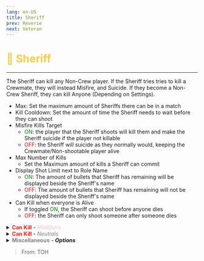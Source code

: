 ```yaml
---
lang: en-US
title: Sheriff
prev: Reverie
next: Veteran
---
```


# <font color="#f8cd46">🔫 <b>Sheriff</b></font> <Badge text="Killing" type="tip" vertical="middle"/>
---

The Sheriff can kill any Non-Crew player. If the Sheriff tries tries to kill a Crewmate, they will instead Misfire, and Suicide. If they become a Non-Crew Sheriff, they can kill Anyone (Depending on Settings).
* Max: Set the maximum amount of Sheriffs there can be in a match
* Kill Cooldown: Set the amount of time the Sheriff needs to wait before they can shoot
* Misfire Kills Target
  * <font color=green>ON</font>: the player that the Sheriff shoots will kill them and make the Sheriff suicide if the player not killable
  * <font color=red>OFF</font>: the Sheriff will suicide as they normally would, keeping the Crewmate/Non-shootable player alive
* Max Number of Kills
  * Set the Maximum amount of kills a Sheriff can commit
* Display Shot Limit next to Role Name
  * <font color=green>ON</font>: The amount of bullets that Sheriff has remaining will be displayed beside the Sheriff's name
  * <font color=red>OFF</font>: The amount of bullets that Sheriff has remaining will not be displayed beside the Sheriff's name
* Can Kill when everyone is Alive
  * If toggled <font color=green><font color=green>ON</font></font>, the Sheriff can shoot before anyone dies
  * <font color=red>OFF</font>: the Sheriff can only shoot someone after someone dies

<details>
<summary><b><font color=#ff1919>Can Kill</font></b> - <i><font color=pink>Modifiers</font></i></summary>

* Madmates
  * <font color=green>ON</font>: the Sheriff can shoot anyone who is a Madmate
  * <font color=red>OFF</font>: the Sheriff can’t shoot people just for being Madmate
* Charmed
  * <font color=green>ON</font>: the Sheriff can shoot anyone who is Charmed
  * <font color=red>OFF</font>: the Sheriff can’t shoot people just for being Charmed
* Lovers
  * <font color=green>ON</font>: the Sheriff can shoot anyone who is Lovers
  * <font color=red>OFF</font>: the Sheriff can’t shoot people just for being Lovers
* Sidekicks
  * <font color=green>ON</font>: the Sheriff can shoot anyone who is a Sidekick
  * <font color=red>OFF</font>: the Sheriff can’t shoot people just for being Sidekick
* Egoists
  * <font color=green>ON</font>: the Sheriff can shoot anyone who is an Egoist
  * <font color=red>OFF</font>: the Sheriff can’t shoot people just for being Egoist
* Infected
  * <font color=green>ON</font>: the Sheriff can shoot anyone who is an Infected
  * <font color=red>OFF</font>: the Sheriff can’t shoot people just for being Infected
* Contagious
  * <font color=green>ON</font>: the Sheriff can shoot anyone who is a Contagious
  * <font color=red>OFF</font>: the Sheriff can’t shoot people just for being Contagious
* Neutrals
  * <font color=green>ON</font>: You can set if the Sheriff can shoot All Neutrals, or set Specific <font color=#7f8c8d>Neutrals</font> that they can shoot
  * <font color=red>OFF</font>: the Sheriff can’t shoot Any Neutrals
</details>

<details>
<summary><b><font color=#ff1919>Can Kill</font></b> - <i><font color=gray>Neutrals</font></i></summary>

* <font color=#7f8c8d>Neutral</font> Configuration
  * If toggled All <font color=green>ON</font>, Sheriff can shoot <font color=gray>ALL Neutrals</font>
  * If toggled <font color=gray>Individual Settings</font>, You can Set specifically which <font color=#7f8c8d>Neutrals</font> a Sheriff can shoot
* Crewpostor
  * <font color=green>ON</font>: This role can be shot by the Sheriff
  * <font color=red>OFF</font>: This role will be treated like how a <font color=#8cffff>Crewmate</font> is when they are shot by the Sheriff
* Parasite
  * <font color=green>ON</font>: This role can be shot by the Sheriff
  * <font color=red>OFF</font>: This role will be treated like how a <font color=#8cffff>Crewmate</font> is when they are shot by the Sheriff
  * Convict
  * <font color=green>ON</font>: This role can be shot by the Sheriff
  * <font color=red>OFF</font>: This role will be treated like how a <font color=#8cffff>Crewmate</font> is when they are shot by the Sheriff
  * Refugee
  * <font color=green>ON</font>: This role can be shot by the Sheriff
  * <font color=red>OFF</font>: This role will be treated like how a <font color=#8cffff>Crewmate</font> is when they are shot by the Sheriff
  * Arsonist
  * <font color=green>ON</font>: This role can be shot by the Sheriff
  * <font color=red>OFF</font>: This role will be treated like how a <font color=#8cffff>Crewmate</font> is when they are shot by the Sheriff
* Agitater
  * <font color=green>ON</font>: This role can be shot by the Sheriff
  * <font color=red>OFF</font>: This role will be treated like how a <font color=#8cffff>Crewmate</font> is when they are shot by the Sheriff
  * Seeker
  * <font color=green>ON</font>: This role can be shot by the Sheriff
  * <font color=red>OFF</font>: This role will be treated like how a <font color=#8cffff>Crewmate</font> is when they are shot by the Sheriff
  * Soul Collector<font color=green>ON</font>: This role can be shot by the Sheriff
  * <font color=red>OFF</font>: This role will be treated like how a <font color=#8cffff>Crewmate</font> is when they are shot by the Sheriff
* Hex Master
  * <font color=green>ON</font>: This role can be shot by the Sheriff
  * <font color=red>OFF</font>: This role will be treated like how a <font color=#8cffff>Crewmate</font> is when they are shot by the Sheriff
* Jester
  * <font color=green>ON</font>: This role can be shot by the Sheriff
  * <font color=red>OFF</font>: This role will be treated like how a <font color=#8cffff>Crewmate</font> is when they are shot by the Sheriff
* God
  * <font color=green>ON</font>: This role can be shot by the Sheriff
  * <font color=red>OFF</font>: This role will be treated like how a <font color=#8cffff>Crewmate</font> is when they are shot by the Sheriff
* Opportunist
  * <font color=green>ON</font>: This role can be shot by the Sheriff
  * <font color=red>OFF</font>: This role will be treated like how a <font color=#8cffff>Crewmate</font> is when they are shot by the Sheriff
  * Shaman
  * <font color=green>ON</font>: This role can be shot by the Sheriff
  * <font color=red>OFF</font>: This role will be treated like how a <font color=#8cffff>Crewmate</font> is when they are shot by the Sheriff
* Vector
  * <font color=green>ON</font>: This role can be shot by the Sheriff
  * <font color=red>OFF</font>: This role will be treated like how a <font color=#8cffff>Crewmate</font> is when they are shot by the Sheriff
* Terrorist
  * <font color=green>ON</font>: This role can be shot by the Sheriff
  * <font color=red>OFF</font>: This role will be treated like how a <font color=#8cffff>Crewmate</font> is when they are shot by the Sheriff
* Executioner
  * <font color=green>ON</font>: This role can be shot by the Sheriff
  * <font color=red>OFF</font>: This role will be treated like how a <font color=#8cffff>Crewmate</font> is when they are shot by the Sheriff
* Lawyer
  * <font color=green>ON</font>: This role can be shot by the Sheriff
  * <font color=red>OFF</font>: This role will be treated like how a <font color=#8cffff>Crewmate</font> is when they are shot by the Sheriff
* Jackal
  * <font color=green>ON</font>: This role can be shot by the Sheriff
  * <font color=red>OFF</font>: This role will be treated like how a <font color=#8cffff>Crewmate</font> is when they are shot by the Sheriff
* Poisoner
  * <font color=green>ON</font>: This role can be shot by the Sheriff
  * <font color=red>OFF</font>: This role will be treated like how a <font color=#8cffff>Crewmate</font> is when they are shot by the Sheriff
* Witch
  * <font color=green>ON</font>: This role can be shot by the Sheriff
  * <font color=red>OFF</font>: This role will be treated like how a <font color=#8cffff>Crewmate</font> is when they are shot by the Sheriff
* Innocent
  * <font color=green>ON</font>: This role can be shot by the Sheriff
  * <font color=red>OFF</font>: This role will be treated like how a <font color=#8cffff>Crewmate</font> is when they are shot by the Sheriff
* Pelican
  * <font color=green>ON</font>: This role can be shot by the Sheriff
  * <font color=red>OFF</font>: This role will be treated like how a <font color=#8cffff>Crewmate</font> is when they are shot by the Sheriff
* Revolutionist
  * <font color=green>ON</font>: This role can be shot by the Sheriff
  * <font color=red>OFF</font>: This role will be treated like how a <font color=#8cffff>Crewmate</font> is when they are shot by the Sheriff
* Serial Killer
  * <font color=green>ON</font>: This role can be shot by the Sheriff
  * <font color=red>OFF</font>: This role will be treated like how a <font color=#8cffff>Crewmate</font> is when they are shot by the Sheriff
* Juggernaut
  * <font color=green>ON</font>: This role can be shot by the Sheriff
  * <font color=red>OFF</font>: This role will be treated like how a <font color=#8cffff>Crewmate</font> is when they are shot by the Sheriff
* Infectious
  * <font color=green>ON</font>: This role can be shot by the Sheriff
  * <font color=red>OFF</font>: This role will be treated like how a <font color=#8cffff>Crewmate</font> is when they are shot by the Sheriff
* Hater
  * <font color=green>ON</font>: This role can be shot by the Sheriff
  * <font color=red>OFF</font>: This role will be treated like how a <font color=#8cffff>Crewmate</font> is when they are shot by the Sheriff
* Demon
  * <font color=green>ON</font>: This role can be shot by the Sheriff
  * <font color=red>OFF</font>: This role will be treated like how a <font color=#8cffff>Crewmate</font> is when they are shot by the Sheriff
* Stalker
  * <font color=green>ON</font>: This role can be shot by the Sheriff
  * <font color=red>OFF</font>: This role will be treated like how a <font color=#8cffff>Crewmate</font> is when they are shot by the Sheriff
* Workaholic
  * <font color=green>ON</font>: This role can be shot by the Sheriff
  * <font color=red>OFF</font>: This role will be treated like how a <font color=#8cffff>Crewmate</font> is when they are shot by the Sheriff
* Collector
  * <font color=green>ON</font>: This role can be shot by the Sheriff
  * <font color=red>OFF</font>: This role will be treated like how a <font color=#8cffff>Crewmate</font> is when they are shot by the Sheriff
* Provocateur
  * <font color=green>ON</font>: This role can be shot by the Sheriff
  * <font color=red>OFF</font>: This role will be treated like how a <font color=#8cffff>Crewmate</font> is when they are shot by the Sheriff
* Sunnyboy
  * <font color=green>ON</font>: This role can be shot by the Sheriff
  * <font color=red>OFF</font>: This role will be treated like how a <font color=#8cffff>Crewmate</font> is when they are shot by the Sheriff
* Blood Knight
  * <font color=green>ON</font>: This role can be shot by the Sheriff
  * <font color=red>OFF</font>: This role will be treated like how a <font color=#8cffff>Crewmate</font> is when they are shot by the Sheriff
* Wraith
  * <font color=green>ON</font>: This role can be shot by the Sheriff
  * <font color=red>OFF</font>: This role will be treated like how a <font color=#8cffff>Crewmate</font> is when they are shot by the Sheriff
* Follower
  * <font color=green>ON</font>: This role can be shot by the Sheriff
  * <font color=red>OFF</font>: This role will be treated like how a <font color=#8cffff>Crewmate</font> is when they are shot by the Sheriff
* Cultist
  * <font color=green>ON</font>: This role can be shot by the Sheriff
  * <font color=red>OFF</font>: This role will be treated like how a <font color=#8cffff>Crewmate</font> is when they are shot by the Sheriff
* Virus
  * <font color=green>ON</font>: This role can be shot by the Sheriff
  * <font color=red>OFF</font>: This role will be treated like how a <font color=#8cffff>Crewmate</font> is when they are shot by the Sheriff
* Pursuer
  * <font color=green>ON</font>: This role can be shot by the Sheriff
  * <font color=red>OFF</font>: This role will be treated like how a <font color=#8cffff>Crewmate</font> is when they are shot by the Sheriff
* Phantom
  * <font color=green>ON</font>: This role can be shot by the Sheriff
  * <font color=red>OFF</font>: This role will be treated like how a <font color=#8cffff>Crewmate</font> is when they are shot by the Sheriff
* Jinx
  * <font color=green>ON</font>: This role can be shot by the Sheriff
  * <font color=red>OFF</font>: This role will be treated like how a <font color=#8cffff>Crewmate</font> is when they are shot by the Sheriff
* Maverick
  * <font color=green>ON</font>: This role can be shot by the Sheriff
  * <font color=red>OFF</font>: This role will be treated like how a <font color=#8cffff>Crewmate</font> is when they are shot by the Sheriff
* Cursed Soul
  * <font color=green>ON</font>: This role can be shot by the Sheriff
  * <font color=red>OFF</font>: This role will be treated like how a <font color=#8cffff>Crewmate</font> is when they are shot by the Sheriff
* Ritualist
  * <font color=green>ON</font>: This role can be shot by the Sheriff
  * <font color=red>OFF</font>: This role will be treated like how a <font color=#8cffff>Crewmate</font> is when they are shot by the Sheriff
* Pickpocket
  * <font color=green>ON</font>: This role can be shot by the Sheriff
  * <font color=red>OFF</font>: This role will be treated like how a <font color=#8cffff>Crewmate</font> is when they are shot by the Sheriff
* Traitor
  * <font color=green>ON</font>: This role can be shot by the Sheriff
  * <font color=red>OFF</font>: This role will be treated like how a <font color=#8cffff>Crewmate</font> is when they are shot by the Sheriff
* Vulture
  * <font color=green>ON</font>: This role can be shot by the Sheriff
  * <font color=red>OFF</font>: This role will be treated like how a <font color=#8cffff>Crewmate</font> is when they are shot by the Sheriff
  * Plaguebearer
  * <font color=green>ON</font>: This role can be shot by the Sheriff
  * <font color=red>OFF</font>: This role will be treated like how a <font color=#8cffff>Crewmate</font> is when they are shot by the Sheriff
  * Medusa
  * <font color=green>ON</font>: This role can be shot by the Sheriff
  * <font color=red>OFF</font>: This role will be treated like how a <font color=#8cffff>Crewmate</font> is when they are shot by the Sheriff
  * Sidekick
  * <font color=green>ON</font>: This role can be shot by the Sheriff
  * <font color=red>OFF</font>: This role will be treated like how a <font color=#8cffff>Crewmate</font> is when they are shot by the Sheriff
  * Spiritcaller
  * <font color=green>ON</font>: This role can be shot by the Sheriff
  * <font color=red>OFF</font>: This role will be treated like how a <font color=#8cffff>Crewmate</font> is when they are shot by the Sheriff
  * Amnesiac
  * <font color=green>ON</font>: This role can be shot by the Sheriff
  * <font color=red>OFF</font>: This role will be treated like how a <font color=#8cffff>Crewmate</font> is when they are shot by the Sheriff
  * Doomsayer
  * <font color=green>ON</font>: This role can be shot by the Sheriff
  * <font color=red>OFF</font>: This role will be treated like how a <font color=#8cffff>Crewmate</font> is when they are shot by the Sheriff
  * Masochist
  * <font color=green>ON</font>: This role can be shot by the Sheriff
  * <font color=red>OFF</font>: This role will be treated like how a <font color=#8cffff>Crewmate</font> is when they are shot by the Sheriff
  * Shroud
  * <font color=green>ON</font>: This role can be shot by the Sheriff
  * <font color=red>OFF</font>: This role will be treated like how a <font color=#8cffff>Crewmate</font> is when they are shot by the Sheriff
  * Werewolf
  * <font color=green>ON</font>: This role can be shot by the Sheriff
  * <font color=red>OFF</font>: This role will be treated like how a <font color=#8cffff>Crewmate</font> is when they are shot by the Sheriff
  * Coven Leader
  * <font color=green>ON</font>: This role can be shot by the Sheriff
  * <font color=red>OFF</font>: This role will be treated like how a <font color=#8cffff>Crewmate</font> is when they are shot by the Sheriff
  * Necromancer
  * <font color=green>ON</font>: This role can be shot by the Sheriff
  * <font color=red>OFF</font>: This role will be treated like how a <font color=#8cffff>Crewmate</font> is when they are shot by the Sheriff
  * Banshee
  * <font color=green>ON</font>: This role can be shot by the Sheriff
  * <font color=red>OFF</font>: This role will be treated like how a <font color=#8cffff>Crewmate</font> is when they are shot by the Sheriff
  * Occultist
  * <font color=green>ON</font>: This role can be shot by the Sheriff
  * <font color=red>OFF</font>: This role will be treated like how a <font color=#8cffff>Crewmate</font> is when they are shot by the Sheriff
  * Shade
  * <font color=green>ON</font>: This role can be shot by the Sheriff
  * <font color=red>OFF</font>: This role will be treated like how a <font color=#8cffff>Crewmate</font> is when they are shot by the Sheriff
</details>

<details>
<summary><b><font color=gray>Miscellaneous</font></b> - <i><b>Options</b></i></summary>

* Sidekick Sheriff Can Go Berserk
  * <font color=green>ON</font>: a Jackal Sidekick Sheriff can kill anyone (Like a Mad Sheriff can)
  * <font color=red>OFF</font>: a Jackal Sidekick Sheriff cannot kill anyone
* Non Crew-Sheriff Configuration
  * <font color=green>ON</font>: you can set which teams a Mad Sheriff is allowed to shoot
  * <font color=red>OFF</font>: Mad Sheriff can shoot as it normally would
* Impostors
  * <font color=green>ON</font>: a Non Crew-Sheriff can shoot <font color=red>Impostors</font> (Including teammates)
  * <font color=red>OFF</font>: a Non Crew-Sheriff cannot shoot Impostors
* Neutrals
  * <font color=green>ON</font>: a Non Crew-Sheriff can shoot <font color=#7f8c8d>Neutrals</font> (Including teammates)
  * <font color=red>OFF</font>: a Non Crew-Sheriff cannot shoot Neutrals
* Crewmates
  * <font color=green>ON</font>: a Non Crew-Sheriff can shoot <font color=#8cffff>Crewmates</font> (Including teammates)
  * <font color=red>OFF</font>: a Non Crew-Sheriff cannot shoot Crewmates
</details>

> From: TOH